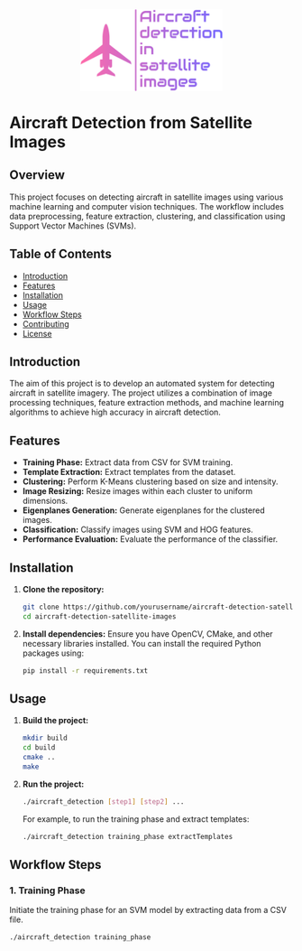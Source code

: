 <div style="text-align: center;">
    <img src="doc/banner.png" alt="Aircraft Detection Banner" style="width: 50%; height: auto; display: block; margin: auto;">
</div>

# Aircraft Detection from Satellite Images

## Overview
This project focuses on detecting aircraft in satellite images using various machine learning and computer vision techniques. The workflow includes data preprocessing, feature extraction, clustering, and classification using Support Vector Machines (SVMs).

## Table of Contents

- [Introduction](#introduction)
- [Features](#features)
- [Installation](#installation)
- [Usage](#usage)
- [Workflow Steps](#workflow-steps)
- [Contributing](#contributing)
- [License](#license)

## Introduction

The aim of this project is to develop an automated system for detecting aircraft in satellite imagery. The project utilizes a combination of image processing techniques, feature extraction methods, and machine learning algorithms to achieve high accuracy in aircraft detection.

## Features

- **Training Phase:** Extract data from CSV for SVM training.
- **Template Extraction:** Extract templates from the dataset.
- **Clustering:** Perform K-Means clustering based on size and intensity.
- **Image Resizing:** Resize images within each cluster to uniform dimensions.
- **Eigenplanes Generation:** Generate eigenplanes for the clustered images.
- **Classification:** Classify images using SVM and HOG features.
- **Performance Evaluation:** Evaluate the performance of the classifier.

## Installation

1. **Clone the repository:**
    ```sh
    git clone https://github.com/yourusername/aircraft-detection-satellite-images.git
    cd aircraft-detection-satellite-images
    ```

2. **Install dependencies:**
    Ensure you have OpenCV, CMake, and other necessary libraries installed. You can install the required Python packages using:
    ```sh
    pip install -r requirements.txt
    ```

## Usage

1. **Build the project:**
    ```sh
    mkdir build
    cd build
    cmake ..
    make
    ```

2. **Run the project:**
    ```sh
    ./aircraft_detection [step1] [step2] ...
    ```
    For example, to run the training phase and extract templates:
    ```sh
    ./aircraft_detection training_phase extractTemplates
    ```

## Workflow Steps

### 1. Training Phase
Initiate the training phase for an SVM model by extracting data from a CSV file.
```sh
./aircraft_detection training_phase
